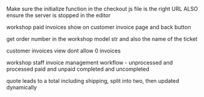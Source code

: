 Make sure the initialize function in the checkout js file is the right URL
ALSO ensure the server is stopped in the editor

workshop paid invoices show on customer invoice page and back button

get order number in the workshop model str and also the name of the ticket

customer invoices view dont allow 0 invoices

workshop staff invoice management workflow - unprocessed and processed
paid and unpaid completed and uncompleted

quote leads to a total including shipping, split into two, then updated
dynamically
